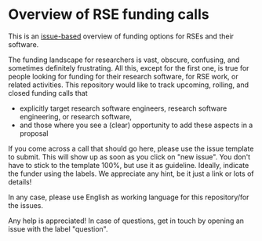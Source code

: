 # Overview of RSE funding calls

This is an [issue-based](https://github.com/DE-RSE/funding_calls/issues) overview of funding options for RSEs and their software.

The funding landscape for researchers is vast, obscure, confusing, and sometimes definitely frustrating. 
All this, except for the first one, is true for people looking for funding for their research software, for RSE work, or related activities.
This repository would like to track upcoming, rolling, and closed funding calls that 
* explicitly target research software engineers, research software engineering, or research software,
* and those where you see a (clear) opportunity to add these aspects in a proposal

If you come across a call that should go here, please use the issue template to submit. 
This will show up as soon as you click on "new issue".
You don't have to stick to the template 100%, but use it as guideline. 
Ideally, indicate the funder using the labels.
We appreciate any hint, be it just a link or lots of details!

In any case, please use English as working language for this repository/for the issues.

Any help is appreciated! In case of questions, get in touch by opening an issue with the label "question".
